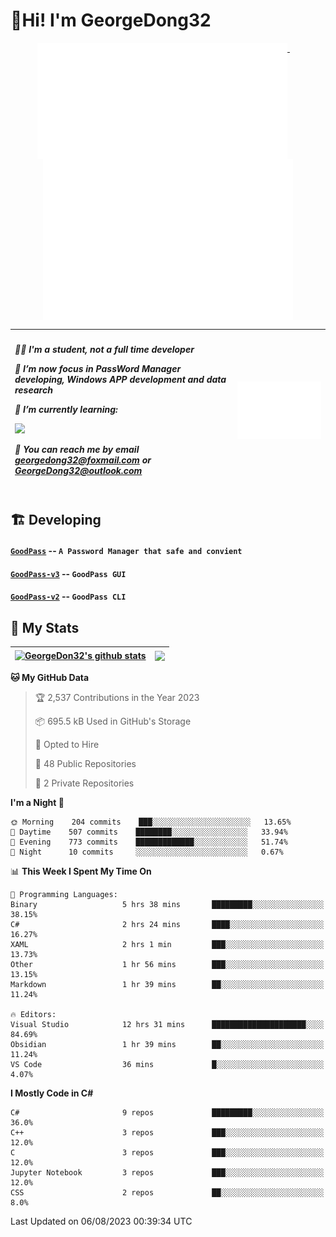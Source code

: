 # 👋Hi! I'm GeorgeDong32
<p align="center">
  <a href="#">
    <img width="400" align="top" src="https://github.com/GeorgeDong32/GeorgeDong32/blob/main/metrics.classic.svg" />
  </a>
  &emsp;
  <a href="#">
    <img width="400" align="top" src="https://github.com/GeorgeDong32/GeorgeDong32/blob/main/metrics.achievements.svg" />
  </a>
</p>

| <h5 align="left"> <p>🧑‍🎓 I'm a student, not a full time developer</p> <p>👀 I’m now focus in PassWord Manager developing, Windows APP development and data research</p> <p>📖 I’m currently learning:</p> <p><img height="28" src="https://skillicons.dev/icons?i=cs,c,cpp,matlab,cmake,py,dotnet,unity" /></p> <p>💬 You can reach me by email georgedong32@foxmail.com or GeorgeDong32@outlook.com</p></h5> | <img width="450" alt="my-commit-calendar" src="https://github.com/GeorgeDong32/GeorgeDong32/blob/main/metrics.plugin.isocalendar.svg" > |
| ------------- | ------------- |

## 🏗️ Developing
#### [`GoodPass`](https://github.com/GeorgeDong32/GoodPass) -- `A Password Manager that safe and convient`
#### [`GoodPass-v3`](https://github.com/GeorgeDong32/GoodPass-v3) -- `GoodPass GUI`
#### [`GoodPass-v2`](https://github.com/GeorgeDong32/GoodPass-v2) -- `GoodPass CLI`

## 🚀 My Stats

| <a href="https://github.com/GeorgeDong32/github-readme-stats"><img align="center" src="https://github-readme-stats-georgedong32.vercel.app/api?username=GeorgeDong32&show_icons=true&bg_color=45,34558b,FFFFFF&title_color=FFFFFF&icon_color=F5DF4D&hide_border=1" alt="GeorgeDon32's github stats" /></a> | <a href="https://github.com/GeorgeDong32/github-readme-stats"><img align="center" height="192" src="https://github-readme-stats-georgedong32.vercel.app/api/top-langs/?username=GeorgeDong32&layout=compact&bg_color=45,FFFFFF,34558b&title_color=555555&hide_border=1&langs_count=7&size_weight=1.2&count_weight=0.33" /></a> |
| ------------- | ------------- |


<!--START_SECTION:waka-->
**🐱 My GitHub Data** 

> 🏆 2,537 Contributions in the Year 2023
 > 
> 📦 695.5 kB Used in GitHub's Storage 
 > 
> 💼 Opted to Hire
 > 
> 📜 48 Public Repositories 
 > 
> 🔑 2 Private Repositories  
 > 
**I'm a Night 🦉** 

```text
🌞 Morning    204 commits    ███░░░░░░░░░░░░░░░░░░░░░░   13.65% 
🌆 Daytime    507 commits    ████████░░░░░░░░░░░░░░░░░   33.94% 
🌃 Evening    773 commits    █████████████░░░░░░░░░░░░   51.74% 
🌙 Night      10 commits     ░░░░░░░░░░░░░░░░░░░░░░░░░   0.67%

```


📊 **This Week I Spent My Time On** 

```text
💬 Programming Languages: 
Binary                   5 hrs 38 mins       █████████░░░░░░░░░░░░░░░░   38.15% 
C#                       2 hrs 24 mins       ████░░░░░░░░░░░░░░░░░░░░░   16.27% 
XAML                     2 hrs 1 min         ███░░░░░░░░░░░░░░░░░░░░░░   13.73% 
Other                    1 hr 56 mins        ███░░░░░░░░░░░░░░░░░░░░░░   13.15% 
Markdown                 1 hr 39 mins        ██░░░░░░░░░░░░░░░░░░░░░░░   11.24%

🔥 Editors: 
Visual Studio            12 hrs 31 mins      █████████████████████░░░░   84.69% 
Obsidian                 1 hr 39 mins        ██░░░░░░░░░░░░░░░░░░░░░░░   11.24% 
VS Code                  36 mins             █░░░░░░░░░░░░░░░░░░░░░░░░   4.07%

```

**I Mostly Code in C#** 

```text
C#                       9 repos             █████████░░░░░░░░░░░░░░░░   36.0% 
C++                      3 repos             ███░░░░░░░░░░░░░░░░░░░░░░   12.0% 
C                        3 repos             ███░░░░░░░░░░░░░░░░░░░░░░   12.0% 
Jupyter Notebook         3 repos             ███░░░░░░░░░░░░░░░░░░░░░░   12.0% 
CSS                      2 repos             ██░░░░░░░░░░░░░░░░░░░░░░░   8.0%

```



 Last Updated on 06/08/2023 00:39:34 UTC
<!--END_SECTION:waka-->

